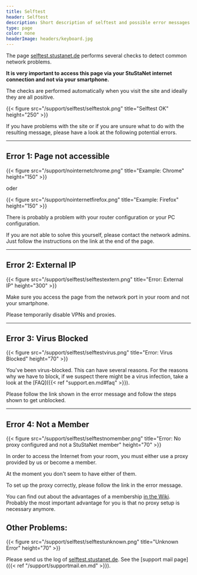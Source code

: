 ```yaml
---
title: Selftest
header: Selftest
description: Short description of selftest and possible error messages
type: page
color: none
headerImage: headers/keyboard.jpg
---
```


The page [selftest.stustanet.de](http://selftest.stustanet.de) performs several checks to detect common network problems.

**It is very important to access this page via your StuStaNet internet connection and not via your smartphone.**

The checks are performed automatically when you visit the site and ideally they are all positive.

{{< figure src="/support/selftest/selftestok.png" title="Selftest OK" height="250" >}}

If you have problems with the site or if you are unsure what to do with the resulting message, please have a look at the following potential errors.

***

## Error 1: Page not accessible

{{< figure src="/support/nointernetchrome.png" title="Example: Chrome" height="150" >}}

oder

{{< figure src="/support/nointernetfirefox.png" title="Example: Firefox" height="150" >}}

There is probably a problem with your router configuration or your PC configuration.

If you are not able to solve this yourself, please contact the network admins. Just follow the instructions on the link at the end of the page.

***

## Error 2: External IP

{{< figure src="/support/selftest/selftestextern.png" title="Error: External IP" height="300" >}}

Make sure you access the page from the network port in your room and not your smartphone.

Please temporarily disable VPNs and proxies.

***

## Error 3: Virus Blocked

{{< figure src="/support/selftest/selftestvirus.png" title="Error: Virus Blocked" height="70" >}}

You've been virus-blocked. This can have several reasons. For the reasons why we have to block, if we suspect there might be a virus infection, take a look at the [FAQ]({{< ref "support.en.md#faq" >}}).

Please follow the link shown in the error message and follow the steps shown to get unblocked.

***

## Error 4: Not a Member

{{< figure src="/support/selftest/selftestnomember.png" title="Error: No proxy configured and not a StuStaNet member" height="70" >}}

In order to access the Internet from your room, you must either use a proxy provided by us or become a member.

At the moment you don't seem to have either of them.

To set up the proxy correctly, please follow the link in the error message.

You can find out about the advantages of a membership [in the Wiki](https://wiki.stusta.de/StuStaNet-Services). Probably the most important advantage for you is that no proxy setup is necessary anymore.

## Other Problems:

{{< figure src="/support/selftest/selftestunknown.png" title="Unknown Error" height="70" >}}

Please send us the log of [selftest.stustanet.de](http://selftest.stustanet.de). See the [support mail page]({{< ref "/support/supportmail.en.md" >}}).
